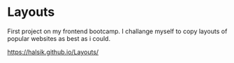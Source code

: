 # Layouts

First project on my frontend bootcamp.
I challange myself to copy layouts of popular websites as best as i could.

https://halsik.github.io/Layouts/
